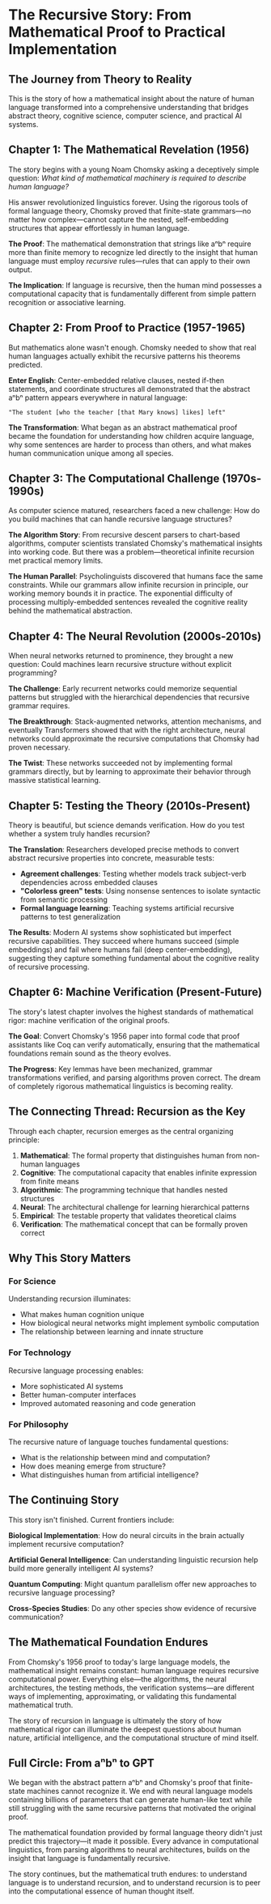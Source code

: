 # The Recursive Story: From Mathematical Proof to Practical Implementation

## The Journey from Theory to Reality

This is the story of how a mathematical insight about the nature of human language transformed into a comprehensive understanding that bridges abstract theory, cognitive science, computer science, and practical AI systems.

## Chapter 1: The Mathematical Revelation (1956)

The story begins with a young Noam Chomsky asking a deceptively simple question: *What kind of mathematical machinery is required to describe human language?*

His answer revolutionized linguistics forever. Using the rigorous tools of formal language theory, Chomsky proved that finite-state grammars—no matter how complex—cannot capture the nested, self-embedding structures that appear effortlessly in human language.

**The Proof**: The mathematical demonstration that strings like aⁿbⁿ require more than finite memory to recognize led directly to the insight that human language must employ *recursive* rules—rules that can apply to their own output.

**The Implication**: If language is recursive, then the human mind possesses a computational capacity that is fundamentally different from simple pattern recognition or associative learning.

## Chapter 2: From Proof to Practice (1957-1965)

But mathematics alone wasn't enough. Chomsky needed to show that real human languages actually exhibit the recursive patterns his theorems predicted.

**Enter English**: Center-embedded relative clauses, nested if-then statements, and coordinate structures all demonstrated that the abstract aⁿbⁿ pattern appears everywhere in natural language:

```
"The student [who the teacher [that Mary knows] likes] left"
```

**The Transformation**: What began as an abstract mathematical proof became the foundation for understanding how children acquire language, why some sentences are harder to process than others, and what makes human communication unique among all species.

## Chapter 3: The Computational Challenge (1970s-1990s)

As computer science matured, researchers faced a new challenge: How do you build machines that can handle recursive language structures?

**The Algorithm Story**: From recursive descent parsers to chart-based algorithms, computer scientists translated Chomsky's mathematical insights into working code. But there was a problem—theoretical infinite recursion met practical memory limits.

**The Human Parallel**: Psycholinguists discovered that humans face the same constraints. While our grammars allow infinite recursion in principle, our working memory bounds it in practice. The exponential difficulty of processing multiply-embedded sentences revealed the cognitive reality behind the mathematical abstraction.

## Chapter 4: The Neural Revolution (2000s-2010s)

When neural networks returned to prominence, they brought a new question: Could machines learn recursive structure without explicit programming?

**The Challenge**: Early recurrent networks could memorize sequential patterns but struggled with the hierarchical dependencies that recursive grammar requires.

**The Breakthrough**: Stack-augmented networks, attention mechanisms, and eventually Transformers showed that with the right architecture, neural networks could approximate the recursive computations that Chomsky had proven necessary.

**The Twist**: These networks succeeded not by implementing formal grammars directly, but by learning to approximate their behavior through massive statistical learning.

## Chapter 5: Testing the Theory (2010s-Present)

Theory is beautiful, but science demands verification. How do you test whether a system truly handles recursion?

**The Translation**: Researchers developed precise methods to convert abstract recursive properties into concrete, measurable tests:

- **Agreement challenges**: Testing whether models track subject-verb dependencies across embedded clauses
- **"Colorless green" tests**: Using nonsense sentences to isolate syntactic from semantic processing  
- **Formal language learning**: Teaching systems artificial recursive patterns to test generalization

**The Results**: Modern AI systems show sophisticated but imperfect recursive capabilities. They succeed where humans succeed (simple embeddings) and fail where humans fail (deep center-embedding), suggesting they capture something fundamental about the cognitive reality of recursive processing.

## Chapter 6: Machine Verification (Present-Future)

The story's latest chapter involves the highest standards of mathematical rigor: machine verification of the original proofs.

**The Goal**: Convert Chomsky's 1956 paper into formal code that proof assistants like Coq can verify automatically, ensuring that the mathematical foundations remain sound as the theory evolves.

**The Progress**: Key lemmas have been mechanized, grammar transformations verified, and parsing algorithms proven correct. The dream of completely rigorous mathematical linguistics is becoming reality.

## The Connecting Thread: Recursion as the Key

Through each chapter, recursion emerges as the central organizing principle:

1. **Mathematical**: The formal property that distinguishes human from non-human languages
2. **Cognitive**: The computational capacity that enables infinite expression from finite means  
3. **Algorithmic**: The programming technique that handles nested structures
4. **Neural**: The architectural challenge for learning hierarchical patterns
5. **Empirical**: The testable property that validates theoretical claims
6. **Verification**: The mathematical concept that can be formally proven correct

## Why This Story Matters

### For Science
Understanding recursion illuminates:
- What makes human cognition unique
- How biological neural networks might implement symbolic computation
- The relationship between learning and innate structure

### For Technology  
Recursive language processing enables:
- More sophisticated AI systems
- Better human-computer interfaces
- Improved automated reasoning and code generation

### For Philosophy
The recursive nature of language touches fundamental questions:
- What is the relationship between mind and computation?
- How does meaning emerge from structure?
- What distinguishes human from artificial intelligence?

## The Continuing Story

This story isn't finished. Current frontiers include:

**Biological Implementation**: How do neural circuits in the brain actually implement recursive computation?

**Artificial General Intelligence**: Can understanding linguistic recursion help build more generally intelligent AI systems?

**Quantum Computing**: Might quantum parallelism offer new approaches to recursive language processing?

**Cross-Species Studies**: Do any other species show evidence of recursive communication?

## The Mathematical Foundation Endures

From Chomsky's 1956 proof to today's large language models, the mathematical insight remains constant: human language requires recursive computational power. Everything else—the algorithms, the neural architectures, the testing methods, the verification systems—are different ways of implementing, approximating, or validating this fundamental mathematical truth.

The story of recursion in language is ultimately the story of how mathematical rigor can illuminate the deepest questions about human nature, artificial intelligence, and the computational structure of mind itself.

## Full Circle: From aⁿbⁿ to GPT

We began with the abstract pattern aⁿbⁿ and Chomsky's proof that finite-state machines cannot recognize it. We end with neural language models containing billions of parameters that can generate human-like text while still struggling with the same recursive patterns that motivated the original proof.

The mathematical foundation provided by formal language theory didn't just predict this trajectory—it made it possible. Every advance in computational linguistics, from parsing algorithms to neural architectures, builds on the insight that language is fundamentally recursive.

The story continues, but the mathematical truth endures: to understand language is to understand recursion, and to understand recursion is to peer into the computational essence of human thought itself.